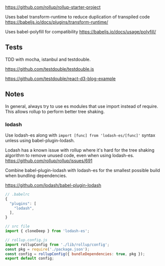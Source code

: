 
https://github.com/rollup/rollup-starter-project

Uses babel transform-runtime to reduce duplication of transpiled code
https://babeljs.io/docs/plugins/transform-runtime/

Uses babel-polyfill for compatibility
https://babeljs.io/docs/usage/polyfill/


## Tests

TDD with mocha, istanbul and testdouble.

https://github.com/testdouble/testdouble.js

https://github.com/testdouble/react-d3-blog-example


## Notes

In general, always try to use es modules that use import instead of require.
This allows rollup to perform better tree shaking.

### lodash

Use lodash-es along with `import [func] from 'lodash-es/[func]'` syntax
unless using babel-plugin-lodash.

Lodash has a known issue with rollup where it's hard for the tree shaking
algorithm to remove unused code, even when using lodash-es.
https://github.com/rollup/rollup/issues/691

Combine babel-plugin-lodash with lodash-es for the smallest possible build
when bundling dependencies.

https://github.com/lodash/babel-plugin-lodash

```js
// .babelrc
{
  "plugins": [
    "lodash",
  ],
}

// src file
import { cloneDeep } from 'lodash-es';

// rollup.config.js
import rollupConfig from './lib/rollup/config';
const pkg = require('./package.json');
const config = rollupConfig({ bundleDependencies: true, pkg });
export default config;
```
